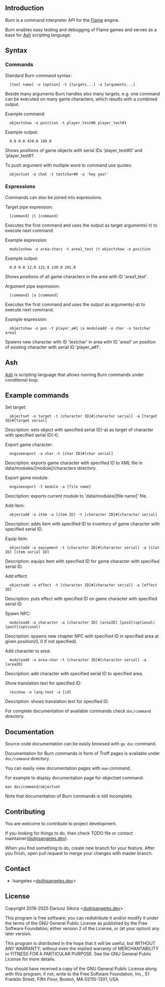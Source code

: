 ## Introduction
Burn is a command interpreter API for the [Flame](https://github.com/Isangeles/flame) engine.

Burn enables easy testing and debugging of Flame games and serves as a base for [Ash](https://github.com/Isangeles/burn/tree/master/ash) scripting language.

## Syntax
  ### Commands
  Standard Burn command syntax:
```
  [tool name] -o [option] -t [targets...] -a [arguments...]
```
  Beside many arguments Burn handles also many targets, e.g. one command can be executed on many game characters, which results with a combined output.

  Example command:
```
  objectshow -o position -t player_test#0 player_test#1
```
  Example output:
```
  0.0 0.0 420.0 100.0
```
  Shows positions of game objects with serial IDs 'player_test#0' and 'player_test#1'.

  To push argument with multiple word to command use quotes:
```
  objectset -o chat -t testchar#0 -a 'hey you!'
```

  ### Expressions
  Commands can also be joined into expressions.

  Target pipe expression:
```
  [command] |t [command]
```
  Executes the first command and uses the output as target arguments(-t) to execute next command.

  Example expression:
```
  moduleshow -o area-chars -t area1_test |t objectshow -o position
```
  Example output:
```
  0.0 0.0 12.0 131.0 130.0 201.0
```
  Shows positions of all game characters in the area with ID 'area1_test'.

  Argument pipe expression:
```
  [command] |a [command]
```
  Executes the first command and uses the output as arguments(-a) to execute next command.
  
  Example expression:
```
  objectshow -o pos -t player_a#1 |a moduleadd -o char -a testchar area1
```
  Spawns new character with ID 'testchar' in area with ID 'area1' on position
  of existing character with serial ID 'player_a#1'.

## Ash
[Ash](https://github.com/Isangeles/burn/tree/master/ash) is scripting language that allows running Burn commands under conditional loop.

## Example commands
Set target:
```
  objectset -o target -t [character ID]#[character serial] -a [target ID]#[target serial]
```
Description: sets object with specified serial ID(-a) as target of character with specified serial ID(-t).

Export game character:
```
  engineexport -o char -t [char ID]#[char serial]
```
Description: exports game character with specified ID to XML file in
data/modules/[module]/characters directory.

Export game module:
```
  engineexport -t module -a [file name]
```
Description: exports current module to 'data/modules/[file name]' file.

Add item:
```
  objectadd -o item -a [item ID] -t [character ID]#[character serial]
```
Description: adds item with specified ID to inventory of game character with specified serial ID.

Equip item:
```
  objectadd -o equipment -t [character ID]#[character serial] -a [slot ID] [item serial ID]
```
Description: equips item with specified ID for game character with specified serial ID.

Add effect:
```
  objectadd -o effect -t [character ID]#[character serial] -a [effect ID]
```
Description: puts effect with specified ID on game character with specified serial ID

Spawn NPC:
```
  moduleadd -o character -a [character ID] [areaID] [posX](optional) [posY](optional)
```
Description: spawns new chapter NPC with specified ID in specified area at given position(0, 0 if not specified).

Add character to area:
```
  moduleadd -o area-char -t [character ID]#[character serial] -a [areaID]
```
Description: add character with specified serial ID to specified area.

Show translation text for specified ID:
```
  resshow -o lang-text -a [id]
```
Description: shows translation text for specified ID.

For complete documentation of available commands check `doc/command` directory.
## Documentation
Source code documentation can be easily browsed with `go doc` command.

Documentation for Burn commands in form of Troff pages is available under `doc/command` directory.

You can easily view documentation pages with `man` command.

For example to display documentation page for objectset command:
```
man doc/command/objectset
```

Note that documentation of Burn commands is still incomplete.

## Contributing
You are welcome to contribute to project development.

If you looking for things to do, then check TODO file or contact maintainer(ds@isangeles.dev).

When you find something to do, create new branch for your feature.
After you finish, open pull request to merge your changes with master branch.

## Contact
* Isangeles <<ds@isangeles.dev>>

## License
Copyright 2018-2025 Dariusz Sikora <<ds@isangeles.dev>>

This program is free software; you can redistribute it and/or modify
it under the terms of the GNU General Public License as published by
the Free Software Foundation; either version 2 of the License, or
(at your option) any later version.

This program is distributed in the hope that it will be useful,
but WITHOUT ANY WARRANTY; without even the implied warranty of
MERCHANTABILITY or FITNESS FOR A PARTICULAR PURPOSE.  See the
GNU General Public License for more details.

You should have received a copy of the GNU General Public License
along with this program; if not, write to the Free Software
Foundation, Inc., 51 Franklin Street, Fifth Floor, Boston,
MA 02110-1301, USA.
